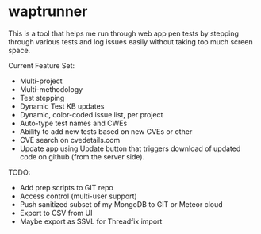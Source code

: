 # waptrunner

This is a tool that helps me run through web app pen tests by stepping through various tests and log issues easily without taking too much screen space. 

Current Feature Set:
* Multi-project
* Multi-methodology
* Test stepping
* Dynamic Test KB updates
* Dynamic, color-coded issue list, per project
* Auto-type test names and CWEs 
* Ability to add new tests based on new CVEs or other
* CVE search on cvedetails.com
* Update app using Update button that triggers download of updated code on github (from the server side).

TODO:
* Add prep scripts to GIT repo
* Access control (multi-user support)
* Push sanitized subset of my MongoDB to GIT or Meteor cloud
* Export to CSV from UI
* Maybe export as SSVL for Threadfix import
